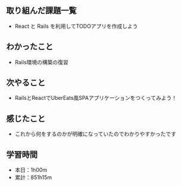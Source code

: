 ## 取り組んだ課題一覧
- React と Rails を利用してTODOアプリを作成しよう
## わかったこと
- Rails環境の構築の復習
## 次やること
- RailsとReactでUberEats風SPAアプリケーションをつくってみよう！
## 感じたこと
- これから何をするのかが明確になっていたのでわかりやすかったです
## 学習時間
- 本日：1h00m
- 累計：851h15m
